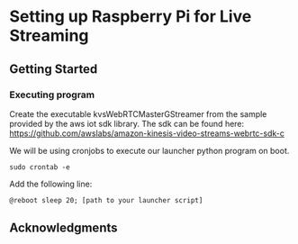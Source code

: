 # Setting up Raspberry Pi for Live Streaming

## Getting Started

### Executing program
Create the executable kvsWebRTCMasterGStreamer from the sample provided by the aws iot sdk library. The sdk can be found here: https://github.com/awslabs/amazon-kinesis-video-streams-webrtc-sdk-c


We will be using cronjobs to execute our launcher python program on boot.

```
sudo crontab -e
```

Add the following line:
```
@reboot sleep 20; [path to your launcher script]
```

## Acknowledgments
